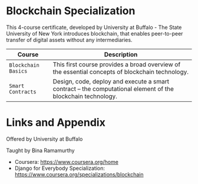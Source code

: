 # Blockchain Specialization

This 4-course certificate, developed by University at Buffalo - The State University of New York introduces blockchain, that enables peer-to-peer transfer of digital assets without any intermediaries. 

| Course | Description |
| --- | --- |
| `Blockchain Basics` | This first course provides a broad overview of the essential concepts of blockchain technology. |
| `Smart Contracts` | Design, code, deploy and execute a smart contract – the computational element of the blockchain technology.  |


Links and Appendix
========================================================
Offered by University at Buffalo

Taught by Bina Ramamurthy


- Coursera: https://www.coursera.org/home
- Django for Everybody Specialization: https://www.coursera.org/specializations/blockchain

